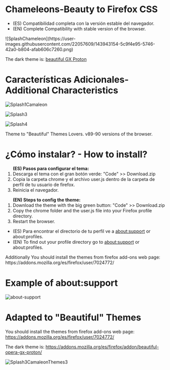 # Chameleons-Beauty to Firefox CSS
<ul><li>(ES) Compatibilidad completa con la versión estable del navegador.</li>
<li>(EN) Complete Compatibility with stable version of the browser.</li></ul>
![SplashChameleon](https://user-images.githubusercontent.com/22057609/143943154-5c9f4e95-5746-42a0-b804-afab606c7260.png)

The dark theme is: <a href= "https://addons.mozilla.org/es/firefox/addon/beautiful-opera-gx-proton/">beautiful GX Proton</a>

# Características Adicionales- Additional Characteristics

![Splash1Camaleon](https://user-images.githubusercontent.com/22057609/140859159-3de9c86a-6afe-42fc-a6cf-f5843702bba0.png)

![Splash3](https://user-images.githubusercontent.com/22057609/140859196-0961f70f-0f3a-41ad-bd6e-5cf4d48dc250.png)

![Splash4](https://user-images.githubusercontent.com/22057609/140859212-270becda-e606-42c4-9a3e-cbe08ce7fa21.png)

Theme to "Beautiful" Themes Lovers. v89-90 versions of the browser.

# ¿Cómo instalar? - How to install?

<ol><b>(ES) Pasos para configurar el tema:</b>

   <li>Descarga el tema con el gran botón verde: "Code" >> Download.zip</li>
   <li>Copia la carpeta chrome y el archivo user.js dentro de la carpeta de perfil de tu usuario de firefox.</li>
   <li>Reinicia el navegador.</li></ol>

<ol><b>(EN) Steps to config the theme:</b>
   <li>Download the theme with the big green button: "Code" >> Download.zip</li> 
   <li>Copy the chrome folder and the user.js file into your Firefox profile directory. </li>
   <li>Restart the browser. </li></ol>
   <ul>
<li>(ES) Para encontrar el directorio de tu perfil ve a <a href="https://github.com/Godiesc/Chameleons-Beauty#example-of-aboutsupport"> about:support</a> or about:profiles. </li>
<li>(EN) To find out your profile directory go to <a href="https://github.com/Godiesc/Chameleons-Beauty#example-of-aboutsupport"> about:support</a> or about:profiles.</li></ul>
Additionally You should install the themes from firefox add-ons web page: https://addons.mozilla.org/es/firefox/user/7024772/

# Example of about:support
![about-support](https://user-images.githubusercontent.com/22057609/120349392-b372f980-c2c3-11eb-904d-b088168fd849.png)

# Adapted to "Beautiful" Themes

You should install the themes from firefox add-ons web page: https://addons.mozilla.org/es/firefox/user/7024772/

The dark theme is: https://addons.mozilla.org/es/firefox/addon/beautiful-opera-gx-proton/

![Splash3CamaleonThemes3](https://user-images.githubusercontent.com/22057609/122129403-a85bb580-cdfb-11eb-8699-aaba1ff4d1e4.jpg)
